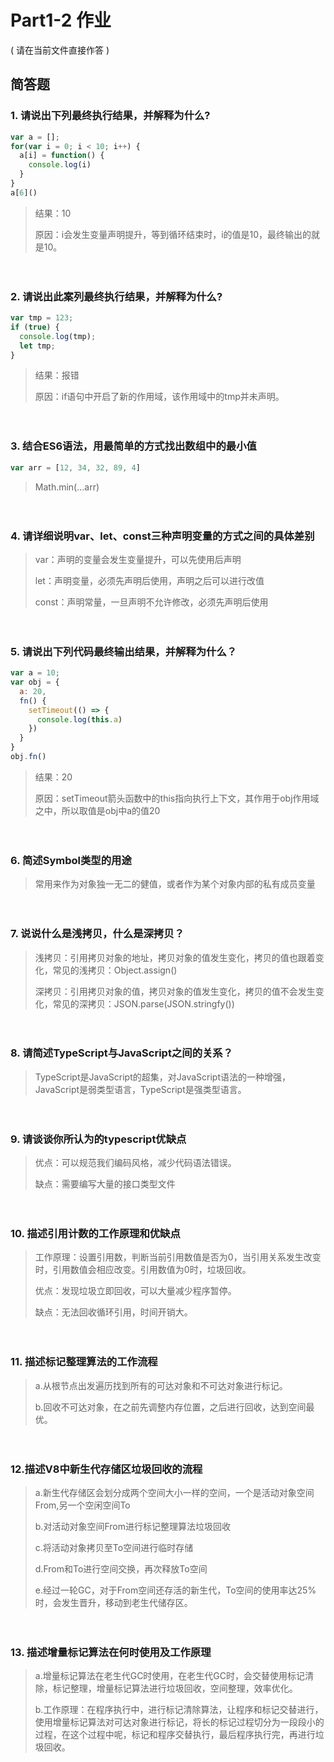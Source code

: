 # Part1-2 作业

( 请在当前文件直接作答 )

## 简答题

### 1. 请说出下列最终执行结果，并解释为什么?

```javascript
var a = [];
for(var i = 0; i < 10; i++) {
  a[i] = function() {
    console.log(i)
  }
}
a[6]()
```

> 结果：10
>
> 原因：i会发生变量声明提升，等到循环结束时，i的值是10，最终输出的就是10。

　

### 2. 请说出此案列最终执行结果，并解释为什么?

```javascript
var tmp = 123;
if (true) {
  console.log(tmp);
  let tmp;
}
```

> 结果：报错
>
> 原因：if语句中开启了新的作用域，该作用域中的tmp并未声明。

　

### 3. 结合ES6语法，用最简单的方式找出数组中的最小值

```javascript
var arr = [12, 34, 32, 89, 4]
```

> Math.min(...arr)
>

　

### 4. 请详细说明var、let、const三种声明变量的方式之间的具体差别

> var：声明的变量会发生变量提升，可以先使用后声明
>
> let：声明变量，必须先声明后使用，声明之后可以进行改值
>
> const：声明常量，一旦声明不允许修改，必须先声明后使用

　

### 5. 请说出下列代码最终输出结果，并解释为什么？

```javascript
var a = 10;
var obj = {
  a: 20,
  fn() {
    setTimeout(() => {
      console.log(this.a)
    })
  }
}
obj.fn()
```

> 结果：20
>
> 原因：setTimeout箭头函数中的this指向执行上下文，其作用于obj作用域之中，所以取值是obj中a的值20

　

### 6. 简述Symbol类型的用途

> 常用来作为对象独一无二的健值，或者作为某个对象内部的私有成员变量　
>

　

### 7. 说说什么是浅拷贝，什么是深拷贝？

> 浅拷贝：引用拷贝对象的地址，拷贝对象的值发生变化，拷贝的值也跟着变化，常见的浅拷贝：Object.assign()
>
> 深拷贝：引用拷贝对象的值，拷贝对象的值发生变化，拷贝的值不会发生变化，常见的深拷贝：JSON.parse(JSON.stringfy())

　

### 8. 请简述TypeScript与JavaScript之间的关系？

> TypeScript是JavaScript的超集，对JavaScript语法的一种增强，JavaScript是弱类型语言，TypeScript是强类型语言。
>

　

### 9. 请谈谈你所认为的typescript优缺点

> 优点：可以规范我们编码风格，减少代码语法错误。
>
> 缺点：需要编写大量的接口类型文件

　

### 10. 描述引用计数的工作原理和优缺点

> 工作原理：设置引用数，判断当前引用数值是否为0，当引用关系发生改变时，引用数值会相应改变。引用数值为0时，垃圾回收。
>
> 优点：发现垃圾立即回收，可以大量减少程序暂停。
>
> 缺点：无法回收循环引用，时间开销大。

　

### 11. 描述标记整理算法的工作流程

> a.从根节点出发遍历找到所有的可达对象和不可达对象进行标记。
>
> b.回收不可达对象，在之前先调整内存位置，之后进行回收，达到空间最优。

　

### 12.描述V8中新生代存储区垃圾回收的流程

> a.新生代存储区会划分成两个空间大小一样的空间，一个是活动对象空间From,另一个空闲空间To
>
> b.对活动对象空间From进行标记整理算法垃圾回收
>
> c.将活动对象拷贝至To空间进行临时存储
>
> d.From和To进行空间交换，再次释放To空间
>
> e.经过一轮GC，对于From空间还存活的新生代，To空间的使用率达25%时，会发生晋升，移动到老生代储存区。

　

### 13. 描述增量标记算法在何时使用及工作原理

> a.增量标记算法在老生代GC时使用，在老生代GC时，会交替使用标记清除，标记整理，增量标记算法进行垃圾回收，空间整理，效率优化。
>
> b.工作原理：在程序执行中，进行标记清除算法，让程序和标记交替进行，使用增量标记算法对可达对象进行标记，将长的标记过程切分为一段段小的过程，在这个过程中呢，标记和程序交替执行，最后程序执行完，再进行垃圾回收。

　